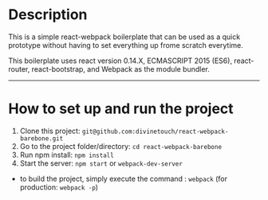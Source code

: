 # Description

This is a simple react-webpack boilerplate that can be used as a quick prototype without having to set everything up frome scratch everytime. 

This boilerplate uses react version 0.14.X, ECMASCRIPT 2015 (ES6), react-router, react-bootstrap, and Webpack as the module bundler.

---
# How to set up and run the project

1. Clone this project: ```git@github.com:divinetouch/react-webpack-barebone.git```
2. Go to the project folder/directory: ```cd react-webpack-barebone```
3. Run npm install: ```npm install```
4. Start the server: ```npm start``` or ```webpack-dev-server```

- to build the project, simply execute the command : ```webpack``` (for production: ```webpack -p```)
